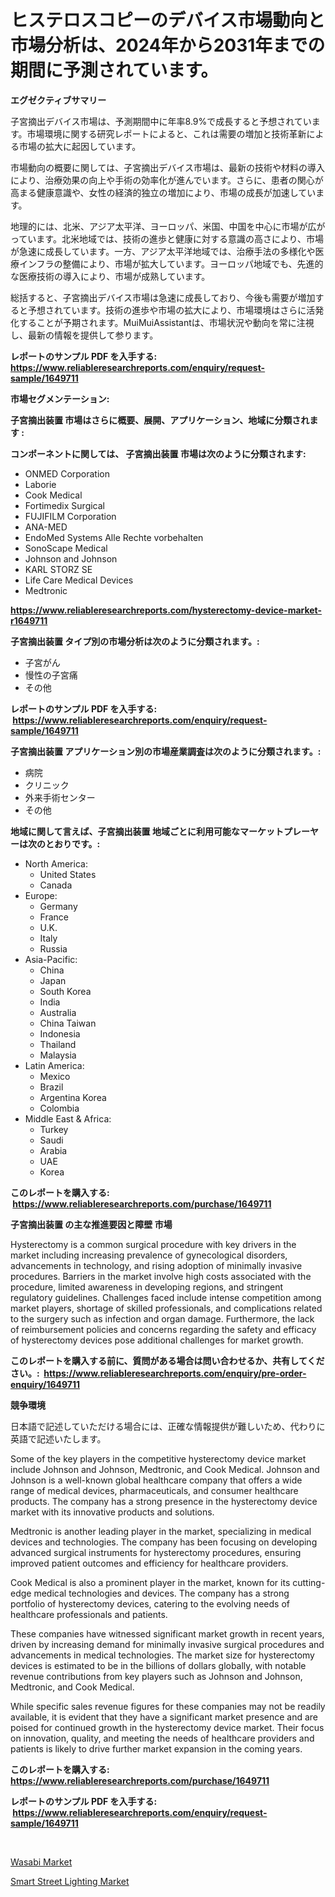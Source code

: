 <p><h1>ヒステロスコピーのデバイス市場動向と市場分析は、2024年から2031年までの期間に予測されています。</h1></p><p><strong>エグゼクティブサマリー</strong></p>
<p><p>子宮摘出デバイス市場は、予測期間中に年率8.9%で成長すると予想されています。市場環境に関する研究レポートによると、これは需要の増加と技術革新による市場の拡大に起因しています。</p><p>市場動向の概要に関しては、子宮摘出デバイス市場は、最新の技術や材料の導入により、治療効果の向上や手術の効率化が進んでいます。さらに、患者の関心が高まる健康意識や、女性の経済的独立の増加により、市場の成長が加速しています。</p><p>地理的には、北米、アジア太平洋、ヨーロッパ、米国、中国を中心に市場が広がっています。北米地域では、技術の進歩と健康に対する意識の高さにより、市場が急速に成長しています。一方、アジア太平洋地域では、治療手法の多様化や医療インフラの整備により、市場が拡大しています。ヨーロッパ地域でも、先進的な医療技術の導入により、市場が成熟しています。</p><p>総括すると、子宮摘出デバイス市場は急速に成長しており、今後も需要が増加すると予想されています。技術の進歩や市場の拡大により、市場環境はさらに活発化することが予期されます。MuiMuiAssistantは、市場状況や動向を常に注視し、最新の情報を提供して参ります。</p></p>
<p><strong>レポートのサンプル PDF を入手する: <a href="https://www.reliableresearchreports.com/enquiry/request-sample/1649711">https://www.reliableresearchreports.com/enquiry/request-sample/1649711</a></strong></p>
<p><strong>市場セグメンテーション:</strong></p>
<p><strong> 子宮摘出装置 市場はさらに概要、展開、アプリケーション、地域に分類されます :</strong></p>
<p><strong>コンポーネントに関しては、 子宮摘出装置 市場は次のように分類されます: &nbsp;</strong></p>
<p><ul><li>ONMED Corporation</li><li>Laborie</li><li>Cook Medical</li><li>Fortimedix Surgical</li><li>FUJIFILM Corporation</li><li>ANA-MED</li><li>EndoMed Systems Alle Rechte vorbehalten</li><li>SonoScape Medical</li><li>Johnson and Johnson</li><li>KARL STORZ SE</li><li>Life Care Medical Devices</li><li>Medtronic</li></ul></p>
<p><strong><a href="https://www.reliableresearchreports.com/hysterectomy-device-market-r1649711">https://www.reliableresearchreports.com/hysterectomy-device-market-r1649711</a></strong></p>
<p><strong> 子宮摘出装置 タイプ別の市場分析は次のように分類されます。:</strong></p>
<p><ul><li>子宮がん</li><li>慢性の子宮痛</li><li>その他</li></ul></p>
<p><strong>レポートのサンプル PDF を入手する: &nbsp;<a href="https://www.reliableresearchreports.com/enquiry/request-sample/1649711">https://www.reliableresearchreports.com/enquiry/request-sample/1649711</a></strong></p>
<p><strong> 子宮摘出装置 アプリケーション別の市場産業調査は次のように分類されます。:</strong></p>
<p><ul><li>病院</li><li>クリニック</li><li>外来手術センター</li><li>その他</li></ul></p>
<p><strong>地域に関して言えば、子宮摘出装置 地域ごとに利用可能なマーケットプレーヤーは次のとおりです。:</strong></p>
<p><ul>
    <li>
        North America:
        <ul>
            <li>United States</li>
            <li>Canada</li>
        </ul>
    </li>
    <li>
        Europe:
        <ul>
            <li>Germany</li>
            <li>France</li>
            <li>U.K.</li>
            <li>Italy</li>
            <li>Russia</li>
        </ul>
    </li>
    <li>
        Asia-Pacific:
        <ul>
            <li>China</li>
            <li>Japan</li>
            <li>South Korea</li>
            <li>India</li>
            <li>Australia</li>
            <li>China Taiwan</li>
            <li>Indonesia</li>
            <li>Thailand</li>
            <li>Malaysia</li>
        </ul>
    </li>
    <li>
        Latin America:
        <ul>
            <li>Mexico</li>
            <li>Brazil</li>
            <li>Argentina Korea</li>
            <li>Colombia</li>
        </ul>
    </li>
    <li>
        Middle East & Africa:
        <ul>
            <li>Turkey</li>
            <li>Saudi</li>
            <li>Arabia</li>
            <li>UAE</li>
            <li>Korea</li>
        </ul>
    </li>
    </ul></p>
<p><strong>このレポートを購入する: &nbsp;<a href="https://www.reliableresearchreports.com/purchase/1649711">https://www.reliableresearchreports.com/purchase/1649711</a></strong></p>
<p><strong>子宮摘出装置 の主な推進要因と障壁 市場</strong></p>
<p><p>Hysterectomy is a common surgical procedure with key drivers in the market including increasing prevalence of gynecological disorders, advancements in technology, and rising adoption of minimally invasive procedures. Barriers in the market involve high costs associated with the procedure, limited awareness in developing regions, and stringent regulatory guidelines. Challenges faced include intense competition among market players, shortage of skilled professionals, and complications related to the surgery such as infection and organ damage. Furthermore, the lack of reimbursement policies and concerns regarding the safety and efficacy of hysterectomy devices pose additional challenges for market growth.</p></p>
<p><strong>このレポートを購入する前に、質問がある場合は問い合わせるか、共有してください。:&nbsp; <a href="https://www.reliableresearchreports.com/enquiry/pre-order-enquiry/1649711">https://www.reliableresearchreports.com/enquiry/pre-order-enquiry/1649711</a></strong></p>
<p><strong>競争環境</strong></p>
<p><p>日本語で記述していただける場合には、正確な情報提供が難しいため、代わりに英語で記述いたします。</p><p>Some of the key players in the competitive hysterectomy device market include Johnson and Johnson, Medtronic, and Cook Medical. Johnson and Johnson is a well-known global healthcare company that offers a wide range of medical devices, pharmaceuticals, and consumer healthcare products. The company has a strong presence in the hysterectomy device market with its innovative products and solutions.</p><p>Medtronic is another leading player in the market, specializing in medical devices and technologies. The company has been focusing on developing advanced surgical instruments for hysterectomy procedures, ensuring improved patient outcomes and efficiency for healthcare providers.</p><p>Cook Medical is also a prominent player in the market, known for its cutting-edge medical technologies and devices. The company has a strong portfolio of hysterectomy devices, catering to the evolving needs of healthcare professionals and patients.</p><p>These companies have witnessed significant market growth in recent years, driven by increasing demand for minimally invasive surgical procedures and advancements in medical technologies. The market size for hysterectomy devices is estimated to be in the billions of dollars globally, with notable revenue contributions from key players such as Johnson and Johnson, Medtronic, and Cook Medical.</p><p>While specific sales revenue figures for these companies may not be readily available, it is evident that they have a significant market presence and are poised for continued growth in the hysterectomy device market. Their focus on innovation, quality, and meeting the needs of healthcare providers and patients is likely to drive further market expansion in the coming years.</p></p>
<p><strong>このレポートを購入する: &nbsp; <a href="https://www.reliableresearchreports.com/purchase/1649711">https://www.reliableresearchreports.com/purchase/1649711</a></strong></p>
<p><strong>レポートのサンプル PDF を入手する: &nbsp;<a href="https://www.reliableresearchreports.com/enquiry/request-sample/1649711">https://www.reliableresearchreports.com/enquiry/request-sample/1649711</a></strong><strong></strong></p>
<p>&nbsp;</p>
<p><p><a href="https://eight-handstand-8fb.notion.site/Wasabi-Market-Exploring-Market-Share-Market-Trends-and-Future-Growth-b75c483a54ea4e3688a139300f458c86">Wasabi Market</a></p><p><a href="https://github.com/Sinjinluong3e0awx2m195k76/Market-Research-Report-List-2/blob/main/smart-street-lighting-market.md">Smart Street Lighting Market</a></p></p>